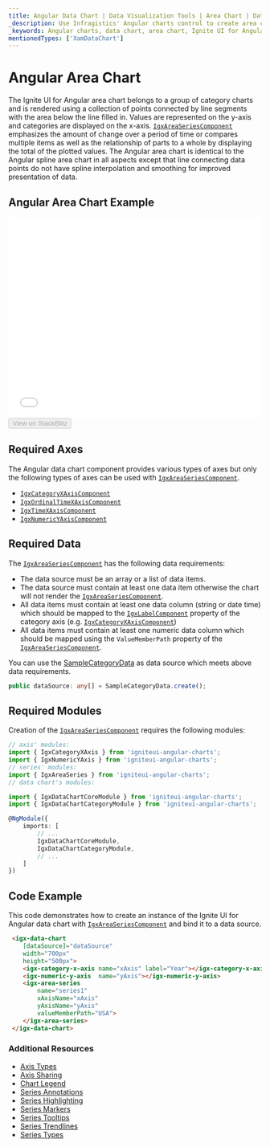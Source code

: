 ```yaml
---
title: Angular Data Chart | Data Visualization Tools | Area Chart | Data Binding | Infragistics
_description: Use Infragistics' Angular charts control to create area charts. Learn about our Ignite UI for Angular graph types!
_keywords: Angular charts, data chart, area chart, Ignite UI for Angular, Infragistics
mentionedTypes: ['XamDataChart']
---
```


# Angular Area Chart

The Ignite UI for Angular area chart belongs to a group of category charts and is rendered using a collection of points connected by line segments with the area below the line filled in. Values are represented on the y-axis and categories are displayed on the x-axis. [`IgxAreaSeriesComponent`]({environment:dvApiBaseUrl}/products/ignite-ui-angular/api/docs/typescript/latest/classes/igxareaseriescomponent.html) emphasizes the amount of change over a period of time or compares multiple items as well as the relationship of parts to a whole by displaying the total of the plotted values. The Angular area chart is identical to the Angular spline area chart in all aspects except that line connecting data points do not have spline interpolation and smoothing for improved presentation of data.

## Angular Area Chart Example

<div class="sample-container loading" style="height: 400px">
    <iframe id="data-chart-type-category-series-iframe" src='{environment:dvDemosBaseUrl}/charts/data-chart-type-category-area-series' width="100%" height="100%" seamless frameBorder="0" onload="onXPlatSampleIframeContentLoaded(this);" alt="Angular Area Chart Example"></iframe>
</div>
<div>
    <button data-localize="stackblitz" disabled class="stackblitz-btn" data-iframe-id="data-chart-type-category-series-iframe" data-demos-base-url="{environment:dvDemosBaseUrl}">View on StackBlitz
    </button>


</div>

<div class="divider--half"></div>

## Required Axes

The Angular data chart component provides various types of axes but only the following types of axes can be used with [`IgxAreaSeriesComponent`]({environment:dvApiBaseUrl}/products/ignite-ui-angular/api/docs/typescript/latest/classes/igxareaseriescomponent.html).

-   [`IgxCategoryXAxisComponent`]({environment:dvApiBaseUrl}/products/ignite-ui-angular/api/docs/typescript/latest/classes/igxcategoryxaxiscomponent.html)
-   [`IgxOrdinalTimeXAxisComponent`]({environment:dvApiBaseUrl}/products/ignite-ui-angular/api/docs/typescript/latest/classes/igxordinaltimexaxiscomponent.html)
-   [`IgxTimeXAxisComponent`]({environment:dvApiBaseUrl}/products/ignite-ui-angular/api/docs/typescript/latest/classes/igxtimexaxiscomponent.html)
-   [`IgxNumericYAxisComponent`]({environment:dvApiBaseUrl}/products/ignite-ui-angular/api/docs/typescript/latest/classes/igxnumericyaxiscomponent.html)

## Required Data

The [`IgxAreaSeriesComponent`]({environment:dvApiBaseUrl}/products/ignite-ui-angular/api/docs/typescript/latest/classes/igxareaseriescomponent.html) has the following data requirements:

-   The data source must be an array or a list of data items.
-   The data source must contain at least one data item otherwise the chart will not render the [`IgxAreaSeriesComponent`]({environment:dvApiBaseUrl}/products/ignite-ui-angular/api/docs/typescript/latest/classes/igxareaseriescomponent.html).
-   All data items must contain at least one data column (string or date time) which should be mapped to the [`IgxLabelComponent`]({environment:dvApiBaseUrl}/products/ignite-ui-angular/api/docs/typescript/latest/classes/igxlabelcomponent.html) property of the category axis (e.g. [`IgxCategoryXAxisComponent`]({environment:dvApiBaseUrl}/products/ignite-ui-angular/api/docs/typescript/latest/classes/igxcategoryxaxiscomponent.html))
-   All data items must contain at least one numeric data column which should be mapped using the `ValueMemberPath` property of the [`IgxAreaSeriesComponent`]({environment:dvApiBaseUrl}/products/ignite-ui-angular/api/docs/typescript/latest/classes/igxareaseriescomponent.html).

You can use the [SampleCategoryData](data-chart-data-sources-category.md) as data source which meets above data requirements.

```ts
public dataSource: any[] = SampleCategoryData.create();
```

## Required Modules

Creation of the [`IgxAreaSeriesComponent`]({environment:dvApiBaseUrl}/products/ignite-ui-angular/api/docs/typescript/latest/classes/igxareaseriescomponent.html) requires the following modules:

```ts
// axis' modules:
import { IgxCategoryXAxis } from 'igniteui-angular-charts';
import { IgxNumericYAxis } from 'igniteui-angular-charts';
// series' modules:
import { IgxAreaSeries } from 'igniteui-angular-charts';
// data chart's modules:

import { IgxDataChartCoreModule } from 'igniteui-angular-charts';
import { IgxDataChartCategoryModule } from 'igniteui-angular-charts';

@NgModule({
    imports: [
        // ...
        IgxDataChartCoreModule,
        IgxDataChartCategoryModule,
        // ...
    ]
})
```

## Code Example

This code demonstrates how to create an instance of the Ignite UI for Angular data chart with [`IgxAreaSeriesComponent`]({environment:dvApiBaseUrl}/products/ignite-ui-angular/api/docs/typescript/latest/classes/igxareaseriescomponent.html) and bind it to a data source.

```html
 <igx-data-chart
    [dataSource]="dataSource"
    width="700px"
    height="500px">
    <igx-category-x-axis name="xAxis" label="Year"></igx-category-x-axis>
    <igx-numeric-y-axis  name="yAxis"></igx-numeric-y-axis>
    <igx-area-series
        name="series1"
        xAxisName="xAxis"
        yAxisName="yAxis"
        valueMemberPath="USA">
    </igx-area-series>
 </igx-data-chart>
```

### Additional Resources

-   [Axis Types](data-chart-axis-types.md)
-   [Axis Sharing](data-chart-axis-sharing.md)
-   [Chart Legend](data-chart-legends.md)
-   [Series Annotations](data-chart-series-annotations.md)
-   [Series Highlighting](data-chart-series-highlighting.md)
-   [Series Markers](data-chart-series-markers.md)
-   [Series Tooltips](data-chart-series-tooltips.md)
-   [Series Trendlines](data-chart-series-trendlines.md)
-   [Series Types](data-chart-series-types.md)
